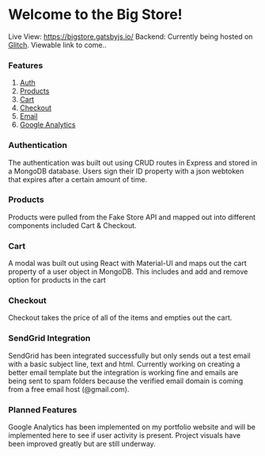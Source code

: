# Welcome to the Big Store!

Live View: <a>https://bigstore.gatsbyjs.io/</a>
Backend: Currently being hosted on <a href="http://www.glitch.com">Glitch</a>. Viewable link to come..

### Features

1. <a href="/auth">Auth</a>
2. <a href="/products">Products</a>
3. <a href="/cart">Cart</a>
4. <a href="/checkout">Checkout</a>
5. <a href="/email">Email</a>
6. <a href="/email">Google Analytics</a>

### Authentication

The authentication was built out using CRUD routes in Express and stored in a MongoDB database. Users sign their ID property with a json webtoken that expires after a certain amount of time.

### Products

Products were pulled from the Fake Store API and mapped out into different components included Cart & Checkout.

### Cart

A modal was built out using React with Material-UI and maps out the cart property of a user object in MongoDB. This includes and add and remove option for products in the cart

### Checkout

Checkout takes the price of all of the items and empties out the cart.

### SendGrid Integration

SendGrid has been integrated successfully but only sends out a test email with a basic subject line, text and html. Currently working on creating a better email template but the integration is working fine and emails are being sent to spam folders because the verified email domain is coming from a free email host (@gmail.com).

### Planned Features

Google Analytics has been implemented on my portfolio website and will be implemented here to see if user activity is present. Project visuals have been improved greatly but are still underway.
